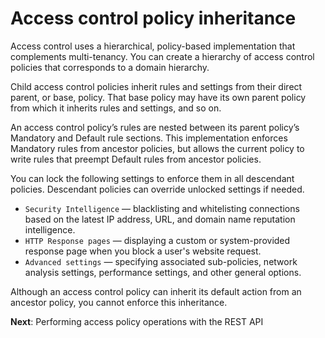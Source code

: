 # Access control policy inheritance

Access control uses a hierarchical, policy-based implementation that complements multi-tenancy. You can create a hierarchy of access control policies that corresponds to a domain hierarchy.

Child access control policies inherit rules and settings from their direct parent, or base, policy. That base policy may have its own parent policy from which it inherits rules and settings, and so on.

An access control policy’s rules are nested between its parent policy’s Mandatory and Default rule sections. This implementation enforces Mandatory rules from ancestor policies, but allows the current policy to write rules that preempt Default rules from ancestor policies.

You can lock the following settings to enforce them in all descendant policies. Descendant policies can override unlocked settings if needed.

* `Security Intelligence` — blacklisting and whitelisting connections based on the latest IP address, URL, and domain name reputation intelligence.  
* `HTTP Response pages` — displaying a custom or system-provided response page when you block a user's website request.  
* `Advanced settings` — specifying associated sub-policies, network analysis settings, performance settings, and other general options.  

Although an access control policy can inherit its default action from an ancestor policy, you cannot enforce this inheritance.  

**Next**: Performing access policy operations with the REST API

